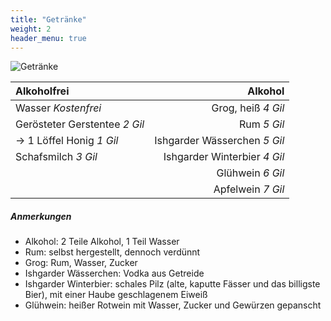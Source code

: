 ```yaml
---
title: "Getränke"
weight: 2
header_menu: true
---
```


![Getränke](images/banner/960x320_Patio_smoking.png)

|Alkoholfrei|Alkohol|
|:---|---:|
| Wasser *Kostenfrei* | Grog, heiß *4 Gil* |
| Gerösteter Gerstentee *2 Gil* | Rum *5 Gil* |
| -> 1 Löffel Honig *1 Gil* | Ishgarder Wässerchen *5 Gil* |
| Schafsmilch *3 Gil* | Ishgarder Winterbier *4 Gil* |
|  | Glühwein *6 Gil* |
|  | Apfelwein *7 Gil* |

##### Anmerkungen

* Alkohol: 2 Teile Alkohol, 1 Teil Wasser
* Rum: selbst hergestellt, dennoch verdünnt
* Grog: Rum, Wasser, Zucker
* Ishgarder Wässerchen: Vodka aus Getreide
* Ishgarder Winterbier: schales Pilz (alte, kaputte Fässer und das billigste Bier), mit einer Haube geschlagenem Eiweiß
* Glühwein: heißer Rotwein mit Wasser, Zucker und Gewürzen gepanscht
